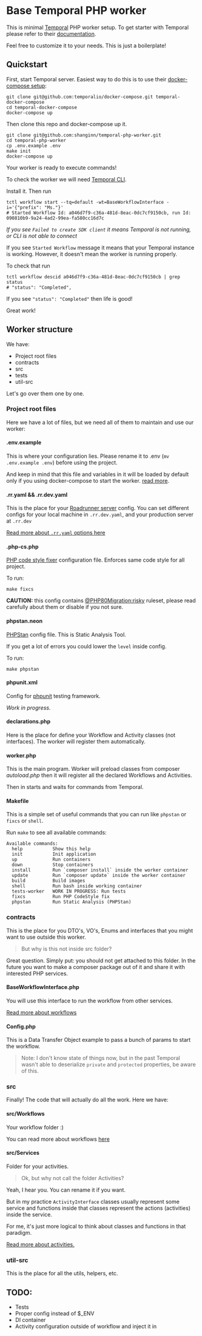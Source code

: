 # Base Temporal PHP worker

This is minimal [Temporal](https://temporal.io/) PHP worker setup.
To get starter with Temporal please refer to their [documentation](https://docs.temporal.io/php/introduction/).

Feel free to customize it to your needs. This is just a boilerplate!   

## Quickstart

First, start Temporal server. Easiest way to do this is to use their [docker-compose setup](https://github.com/temporalio/docker-compose):

```shell
git clone git@github.com:temporalio/docker-compose.git temporal-docker-compose
cd temporal-docker-compose
docker-compose up
```

Then clone this repo and docker-compose up it.

```shell
git clone git@github.com:shanginn/temporal-php-worker.git
cd temporal-php-worker
cp .env.example .env
make init
docker-compose up
```

Your worker is ready to execute commands!

To check the worker we will need [Temporal CLI](https://docs.temporal.io/tctl/).

Install it. Then run
```shell
tctl workflow start --tq=default -wt=BaseWorkflowInterface -i='{"prefix": "Ms."}'
# Started Workflow Id: a046d7f9-c36a-481d-8eac-0dc7cf9150cb, run Id: 090810b9-9a24-4ad2-99ea-fa580cc16d7c
```

_If you see `Failed to create SDK client` it means Temporal is not running,
or CLI is not able to connect_

If you see `Started Workflow` message it means that your Temporal instance is working.
However, it doesn't mean the worker is running properly.

To check that run
```shell
tctl workflow descid a046d7f9-c36a-481d-8eac-0dc7cf9150cb | grep status
# "status": "Completed",
```

If you see `"status": "Completed"` then life is good!

Great work!

## Worker structure

We have:

- Project root files
- contracts
- src
- tests
- util-src

Let's go over them one by one.

### Project root files

Here we have a lot of files, but we need all of them to maintain and use our worker:

#### .env.example
This is where your configuration lies. Please rename it to .env (`mv .env.example .env`) before using the project.

And keep in mind that this file and variables in it will be loaded by default only if you using docker-compose
to start the worker. [read more](https://docs.docker.com/compose/env-file/).

#### .rr.yaml && .rr.dev.yaml
This is the place for your [Roadrunner server](https://roadrunner.dev/) config.
You can set different configs for your local machine in `.rr.dev.yaml`, and your production server at `.rr.dev`

[Read more about `.rr.yaml` options here](https://roadrunner.dev/docs/intro-config)

#### .php-cs.php
[PHP code style fixer](https://github.com/FriendsOfPHP/PHP-CS-Fixer) configuration file. Enforces same code style
for all project.

To run:
```shell
make fixcs
```

**CAUTION:** this config contains [@PHP80Migration:risky](https://cs.symfony.com/doc/ruleSets/PHP80MigrationRisky.html)
ruleset, please read carefully about them or disable if you not sure.

#### phpstan.neon
[PHPStan](https://github.com/phpstan/phpstan) config file. This is Static Analysis Tool.

If you get a lot of errors you could lower the `level` inside config.

To run:
```shell
make phpstan
```

#### phpunit.xml
Config for [phpunit](https://phpunit.de/) testing framework.

_Work in progress._

#### declarations.php
Here is the place for define your Workflow and Activity classes (not interfaces).
The worker will register them automatically. 

#### worker.php
This is the main program. Worker will preload classes from composer _autoload.php_ then
it will register all the declared Workflows and Activities.

Then in starts and waits for commands from Temporal.

#### Makefile
This is a simple set of useful commands that you can run like `phpstan` or `fixcs` or `shell`.

Run `make` to see all available commands:
```shell
Available commands:
  help           Show this help
  init           Init application
  up             Run containers
  down           Stop containers
  install        Run `composer install` inside the worker container
  update         Run `composer update` inside the worker container
  build          Build images
  shell          Run bash inside working container
  tests-worker   WORK IN PROGRESS: Run tests
  fixcs          Run PHP CodeStyle fix
  phpstan        Run Static Analysis (PHPStan)

```

### contracts
This is the place for you DTO's, VO's, Enums and interfaces that you might want to
use outside this worker.

> But why is this not inside src folder?

Great question. Simply put: you should not get attached to this folder. In the future
you want to make a composer package out of it and share it with interested PHP services.

#### BaseWorkflowInterface.php
You will use this interface to run the workflow from other services.

[Read more about workflows](https://docs.temporal.io/php/workflows)

#### Config.php
This is a Data Transfer Object example to pass a bunch of params to start the workflow.

> Note: I don't know state of things now, but in the past Temporal wasn't able to 
> deserialize `private` and `protected` properties, be aware of this.


### src
Finally! The code that will actually do all the work. Here we have:

#### src/Workflows
Your workflow folder :)

You can read more about workflows [here](https://docs.temporal.io/php/workflows)

#### src/Services
Folder for your activities.

> Ok, but why not call the folder Activities?

Yeah, I hear you. You can rename it if you want.

But in my practice `ActivityInterface` classes usually represent some service and
functions inside that classes represent the actions (activities) inside the service.

For me, it's just more logical to think about classes and functions in that paradigm.

[Read more about activities.](https://docs.temporal.io/php/activities)

### util-src
This is the place for all the utils, helpers, etc.

## TODO:

- Tests
- Proper config instead of $_ENV
- DI container
- Activity configuration outside of workflow and inject it in
